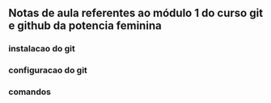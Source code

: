 ## Notas de aula referentes ao módulo 1 do curso git e github da potencia feminina


### instalacao do git 

### configuracao do git



### comandos